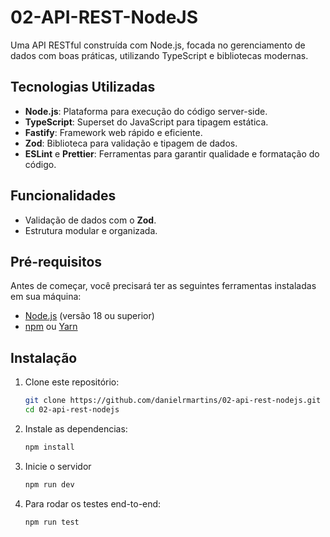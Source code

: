 # 02-API-REST-NodeJS

Uma API RESTful construída com Node.js, focada no gerenciamento de dados com boas práticas, utilizando TypeScript e bibliotecas modernas.

## Tecnologias Utilizadas

- **Node.js**: Plataforma para execução do código server-side.
- **TypeScript**: Superset do JavaScript para tipagem estática.
- **Fastify**: Framework web rápido e eficiente.
- **Zod**: Biblioteca para validação e tipagem de dados.
- **ESLint** e **Prettier**: Ferramentas para garantir qualidade e formatação do código.

## Funcionalidades

- Validação de dados com o **Zod**.
- Estrutura modular e organizada.

## Pré-requisitos

Antes de começar, você precisará ter as seguintes ferramentas instaladas em sua máquina:

- [Node.js](https://nodejs.org/) (versão 18 ou superior)
- [npm](https://www.npmjs.com/) ou [Yarn](https://yarnpkg.com/)

## Instalação

1. Clone este repositório:
   ```bash
   git clone https://github.com/danielrmartins/02-api-rest-nodejs.git
   cd 02-api-rest-nodejs
    ```

2. Instale as dependencias:
    ```bash
    npm install
    ```
3. Inicie o servidor

    ```bash
    npm run dev
    ```
4. Para rodar os testes end-to-end:
    ```bash
    npm run test
    ```
